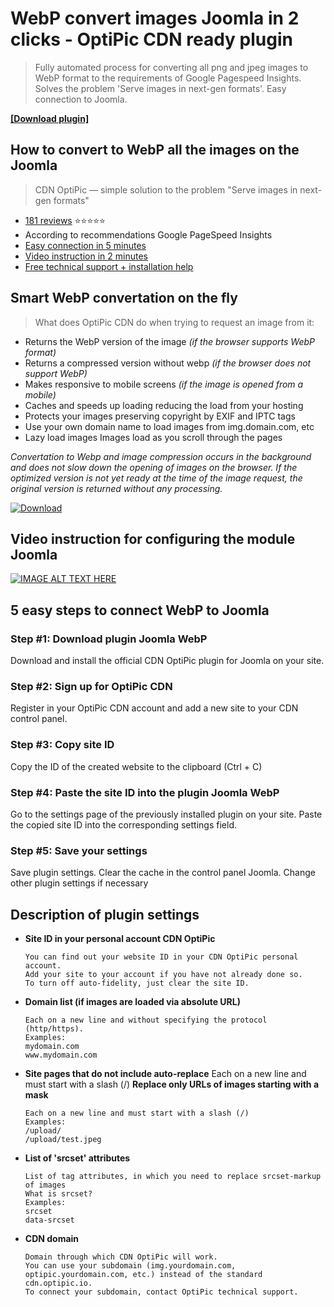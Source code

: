# WebP convert images Joomla in 2 clicks - OptiPic CDN ready plugin

> Fully automated process for converting all png and jpeg images to WebP format to the requirements of Google Pagespeed Insights. Solves the problem 'Serve images in next-gen formats'. Easy connection to Joomla.

 **[[Download plugin]](https://github.com/optipic-io/optipic-joomla/releases/download/1.25.1/optipic-1.25.1.zip)**

## How to convert to WebP all the images on the Joomla
> CDN OptiPic — simple solution to the problem "Serve images in next-gen formats"

- [181 reviews](https://optipic.io/en/cdn/reviews/) ⭐⭐⭐⭐⭐
- According to recommendations Google PageSpeed Insights
- [Easy connection in 5 minutes](https://www.youtube.com/watch?v=qsviPOyBUjU)
- [Video instruction in 2 minutes](https://www.youtube.com/watch?v=qsviPOyBUjU)
- [Free technical support + installation help](https://optipic.io/get-free-help/?cdn=1)

## Smart WebP convertation on the fly
> What does OptiPic CDN do when trying to request an image from it:

- Returns the WebP version of the image *(if the browser supports WebP format)*
- Returns a compressed version without webp *(if the browser does not support WebP)*
- Makes responsive to mobile screens *(if the image is opened from a mobile)*
- Caches and speeds up loading reducing the load from your hosting
- Protects your images preserving copyright by EXIF and IPTC tags
- Use your own domain name to load images from img.domain.com, etc
- Lazy load images Images load as you scroll through the pages

*Convertation to Webp and image compression occurs in the background and does not slow down the opening of images on the browser.
If the optimized version is not yet ready at the time of the image request, the original version is returned without any processing.*

[![Download](https://optipic.io/images/download-button-w200.png)](https://github.com/optipic-io/optipic-joomla/releases/download/1.25.1/optipic-1.25.1.zip)

## Video instruction for configuring the module Joomla
[![IMAGE ALT TEXT HERE](https://img.youtube.com/vi/qsviPOyBUjU/0.jpg)](https://www.youtube.com/watch?v=qsviPOyBUjU)

## 5 easy steps to connect WebP to Joomla
### Step #1: Download plugin Joomla WebP
Download and install the official CDN OptiPic plugin for Joomla on your site.

### Step #2: Sign up for OptiPic CDN
Register in your OptiPic CDN account and add a new site to your CDN control panel.

### Step #3: Copy site ID
Copy the ID of the created website to the clipboard (Ctrl + C)

### Step #4: Paste the site ID into the plugin Joomla WebP
Go to the settings page of the previously installed plugin on your site.
Paste the copied site ID into the corresponding settings field.

### Step #5: Save your settings
Save plugin settings. Clear the cache in the control panel Joomla.
Change other plugin settings if necessary

## Description of plugin settings

- **Site ID in your personal account CDN OptiPic**
  ```
  You can find out your website ID in your CDN OptiPic personal account. 
  Add your site to your account if you have not already done so. 
  To turn off auto-fidelity, just clear the site ID.
  ```

* **Domain list (if images are loaded via absolute URL)**
  ```
  Each on a new line and without specifying the protocol (http/https).
  Examples:
  mydomain.com
  www.mydomain.com
  ```

* **Site pages that do not include auto-replace**
Each on a new line and must start with a slash (/)
**Replace only URLs of images starting with a mask**
  ```
  Each on a new line and must start with a slash (/)
  Examples:
  /upload/
  /upload/test.jpeg
  ```

* **List of 'srcset' attributes**
  ```
  List of tag attributes, in which you need to replace srcset-markup of images
  What is srcset? 
  Examples: 
  srcset 
  data-srcset 
  ```

* **CDN domain**
  ```
  Domain through which CDN OptiPic will work. 
  You can use your subdomain (img.yourdomain.com, optipic.yourdomain.com, etc.) instead of the standard cdn.optipic.io. 
  To connect your subdomain, contact OptiPic technical support.
  ```
